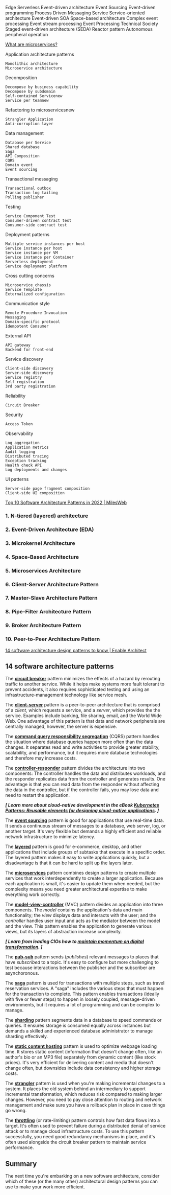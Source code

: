 Edge Serverless
Event-driven architecture
Event Sourcing
    Event-driven programming
    Process Driven Messaging Service
    Service-oriented architecture
    Event-driven SOA
    Space-based architecture
    Complex event processing
    Event stream processing
    Event Processing Technical Society
    Staged event-driven architecture (SEDA)
    Reactor pattern
    Autonomous peripheral operation

[What are microservices?](https://microservices.io/index.html)

Application architecture patterns

    Monolithic architecture
    Microservice architecture

Decomposition

    Decompose by business capability
    Decompose by subdomain
    Self-contained Servicenew
    Service per teamnew

Refactoring to microservicesnew

    Strangler Application
    Anti-corruption layer

Data management

    Database per Service
    Shared database
    Saga
    API Composition
    CQRS
    Domain event
    Event sourcing

Transactional messaging

    Transactional outbox
    Transaction log tailing
    Polling publisher

Testing

    Service Component Test
    Consumer-driven contract test
    Consumer-side contract test

Deployment patterns

    Multiple service instances per host
    Service instance per host
    Service instance per VM
    Service instance per Container
    Serverless deployment
    Service deployment platform

Cross cutting concerns

    Microservice chassis
    Service Template
    Externalized configuration

Communication style

    Remote Procedure Invocation
    Messaging
    Domain-specific protocol
    Idempotent Consumer

External API

    API gateway
    Backend for front-end

Service discovery

    Client-side discovery
    Server-side discovery
    Service registry
    Self registration
    3rd party registration

Reliability

    Circuit Breaker

Security

    Access Token

Observability

    Log aggregation
    Application metrics
    Audit logging
    Distributed tracing
    Exception tracking
    Health check API
    Log deployments and changes

UI patterns

    Server-side page fragment composition
    Client-side UI composition

[Top 10 Software Architecture Patterns in 2022 | MilesWeb](https://www.milesweb.in/blog/technology-hub/software-architecture-patterns/?utm_source=LinkedIn-InternalLinking&utm_medium=LinkedIn-Article&utm_campaign=Sarang-LinkedIn-Software-architecture-110522)

### 1. N-tiered (layered) architecture

### 2. Event-Driven Architecture (EDA)

### 3. Microkernel Architecture

### 4. Space-Based Architecture

### 5. Microservices Architecture

### 6. Client-Server Architecture Pattern

### 7. Master-Slave Architecture Pattern

### 8. Pipe-Filter Architecture Pattern

### 9. Broker Architecture Pattern

### 10. Peer-to-Peer Architecture Pattern

[14 software architecture design patterns to know | Enable Architect](https://www.redhat.com/architect/14-software-architecture-patterns)

## 14 software architecture patterns

The [**circuit breaker**](https://www.redhat.com/architect/circuit-breaker-architecture-pattern) pattern minimizes the effects of a hazard by rerouting traffic to 
another service. While it helps make systems more fault tolerant to 
prevent accidents, it also requires sophisticated testing and using an 
infrastructure-management technology like service mesh.

The [**client-server**](https://www.redhat.com/architect/5-essential-patterns-software-architecture#client-server) pattern is a peer-to-peer architecture that is comprised of a *client*, which requests a service, and a *server*,
 which provides the the service. Examples include banking, file sharing,
 email, and the World Wide Web. One advantage of this pattern is that 
data and network peripherals are centrally managed, however, the server 
is expensive.

The [**command query responsibility segregation**](https://www.redhat.com/architect/pros-and-cons-cqrs) (CQRS) pattern handles the situation where database queries happen more
 often than the data changes. It separates read and write activities to 
provide greater stability, scalability, and performance, but it requires
 more database technologies and therefore may increase costs.

The [**controller-responder**](https://www.redhat.com/architect/5-essential-patterns-software-architecture#controller-responder) pattern divides the architecture into two components: The controller 
handles the data and distributes workloads, and the responder replicates
 data from the controller and generates results. One advantage is that 
you can read data from the responder without affecting the data in the 
controller, but if the controller fails, you may lose data and need to 
restart the application.

***[ Learn more about cloud-native development in the eBook [Kubernetes Patterns: Reusable elements for designing cloud-native applications](https://www.redhat.com/en/engage/kubernetes-containers-architecture-s-201910240918?intcmp=7013a0000025wJwAAI). ]***

The [**event sourcing**](https://www.redhat.com/architect/pros-and-cons-event-sourcing-architecture-pattern) pattern is good for applications that use real-time data. It sends a 
continuous stream of messages to a database, web server, log, or another
 target. It's very flexible but demands a highly efficient and reliable 
network infrastructure to minimize latency.

The [**layered**](https://www.redhat.com/architect/5-essential-patterns-software-architecture#layered) pattern is good for e-commerce, desktop, and other applications that 
include groups of subtasks that execute in a specific order. The layered
 pattern makes it easy to write applications quickly, but a disadvantage
 is that it can be hard to split up the layers later.

The [**microservices**](https://www.redhat.com/architect/5-essential-patterns-software-architecture#microservices) pattern combines design patterns to create multiple services that work 
interdependently to create a larger application. Because each 
application is small, it's easier to update them when needed, but the 
complexity means you need greater architectural expertise to make 
everything work correctly.

The [**model-view-controller**](https://www.redhat.com/architect/5-essential-patterns-software-architecture#MVC) (MVC) pattern divides an application into three components. The *model* contains the application's data and main functionality; the *view* displays data and interacts with the user; and the *controller* handles user input and acts as the mediator between the model and the 
view. This pattern enables the application to generate various views, 
but its layers of abstraction increase complexity.

***[ Learn from leading CIOs how to [maintain momentum on digital transformation](https://enterprisersproject.com/maintaining-momentum-digital-transformation?intcmp=7013a0000025wJwAAI). ]***

The [**pub-sub**](https://www.redhat.com/architect/pub-sub-pros-and-cons) pattern sends (*publishes*) relevant messages to places that have *subscribed* to a topic. It's easy to configure but more challenging to test because
 interactions between the publisher and the subscriber are 
asynchoronous.

The [**saga**](https://www.redhat.com/architect/pros-and-cons-saga-architecture-pattern) pattern is used for transactions with multiple steps, such as travel 
reservation services. A "saga" includes the various steps that must 
happen for the transaction to complete. This pattern enables 
transactions (ideally with five or fewer steps) to happen in loosely 
coupled, message-driven environments, but it requires a lot of 
programming and can be complex to manage.

The [**sharding**](https://www.redhat.com/architect/pros-and-cons-sharding) pattern segments data in a database to speed commands or queries. It 
ensures storage is consumed equally across instances but demands a 
skilled and experienced database administrator to manage sharding 
effectively.

The [**static content hosting**](https://www.redhat.com/architect/pros-and-cons-static-content-hosting-architecture-pattern) pattern is used to optimize webpage loading time. It stores static 
content (information that doesn't change often, like an author's bio or 
an MP3 file) separately from dynamic content (like stock prices). It's 
very efficient for delivering content and media that doesn't change 
often, but downsides include data consistency and higher storage costs.

The [**strangler**](https://www.redhat.com/architect/pros-and-cons-strangler-architecture-pattern) pattern is used when you're making incremental changes to a system. It 
places the old system behind an intermediary to support incremental 
transformation, which reduces risk compared to making larger changes. 
However, you need to pay close attention to routing and network 
management and make sure you have a rollback plan in place in case 
things go wrong.

The [**throttling**](https://www.redhat.com/architect/pros-and-cons-throttling) (or rate-limiting) pattern controls how fast data flows into a target. 
It's often used to prevent failure during a distributed denial of 
service attack or to manage cloud infrastructure costs. To use this 
pattern successfully, you need good redundancy mechanisms in place, and 
it's often used alongside the circuit breaker pattern to maintain 
service performance.

## Summary

The next time you're embarking on a new software architecture, 
consider which of these (or the many other) architectural design 
patterns you can use to make your work more efficient.
